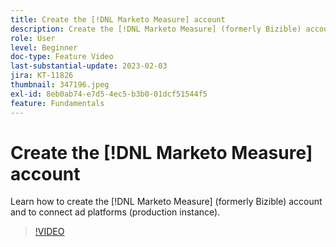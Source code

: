 ```yaml
---
title: Create the [!DNL Marketo Measure] account
description: Create the [!DNL Marketo Measure] (formerly Bizible) account and connect ad platforms (production instance).
role: User
level: Beginner
doc-type: Feature Video
last-substantial-update: 2023-02-03
jira: KT-11826
thumbnail: 347196.jpeg
exl-id: 8eb0ab74-e7d5-4ec5-b3b0-01dcf51544f5
feature: Fundamentals
---
```

# Create the [!DNL Marketo Measure] account

Learn how to create the [!DNL Marketo Measure] (formerly Bizible) account and to connect ad platforms (production instance).

>[!VIDEO](https://video.tv.adobe.com/v/347196/?quality=12&learn=on)
